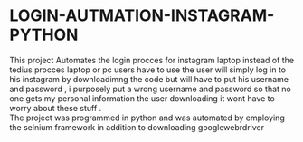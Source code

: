 # LOGIN-AUTMATION-INSTAGRAM-PYTHON
This project Automates the login procces for instagram laptop instead of the tedius procces laptop or pc users have to use the user will simply log in to his instagram by downloadimng  the code but will have to put his username and password , i purposely put a wrong username and password so that no one gets my personal information the user downloading it wont have to worry about these stuff .  
The project was programmed in python and was automated by employing the selnium framework  in addition to downloading googlewebrdriver 

